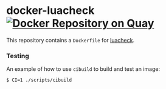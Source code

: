 # docker-luacheck [![Docker Repository on Quay](https://quay.io/repository/rbreslow/luacheck/status "Docker Repository on Quay")](https://quay.io/repository/rbreslow/luacheck)

This repository contains a `Dockerfile` for [luacheck](https://github.com/mpeterv/luacheck).

### Testing

An example of how to use `cibuild` to build and test an image:

```bash
$ CI=1 ./scripts/cibuild
```
